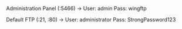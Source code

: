 Administration Panel (:5466) -> 
User: admin 
Pass: wingftp

Default FTP (:21, :80) -> 
User: administrator 
Pass: StrongPassword123